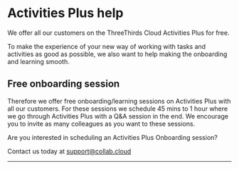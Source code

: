 # Activities Plus help

We offer all our customers on the ThreeThirds Cloud Activities Plus for free.

To make the experience of your new way of working with tasks and activities as good as possible, we also want to help making the onboarding and learning smooth.

## Free onboarding session

Therefore we offer free onboarding/learning sessions on Activities Plus with all our customers. For these sessions we schedule 45 mins to 1 hour where we go through Activities Plus with a Q&A session in the end. We encourage you to invite as many colleagues as you want to these sessions.

Are you interested in scheduling an Activities Plus Onboarding session?

Contact us today at [support@collab.cloud](mailto:support@collab.cloud)

___
